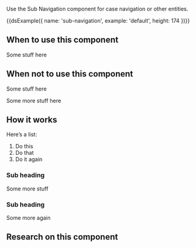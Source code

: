 Use the Sub Navigation component for case navigation or other entities.

{{dsExample({
  name: 'sub-navigation',
  example: 'default',
  height: 174
})}}

## When to use this component

Some stuff here

## When not to use this component

Some stuff here

Some more stuff here

## How it works

Here’s a list:

1. Do this
2. Do that
3. Do it again

### Sub heading

Some more stuff

### Sub heading

Some more again

## Research on this component